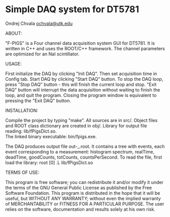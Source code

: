 Simple DAQ system for DT5781
============================
Ondrej Chvala <ochvala@utk.edu>


ABOUT:

"F-PIGS" is a Four channel data acquisition system GUI for DT5781.
It is written in C++ and uses the ROOT/C++ framework. 
The channel parameters are optimized for an NaI scintillator. 


USAGE:

First initialize the DAQ by clicking "Init DAQ".
Then set acquisition time in Config tab.
Start DAQ by clicking "Start DAQ" button.
To stop the DAQ loop, press "Stop DAQ" button - this will finish 
the current loop and stop. 
"Exit DAQ" button will interrupt the data acquisition without 
waiting to finish the loop, and quit the program. Closing the program
window is equivalent to pressing the "Exit DAQ" button.


INSTALLATION:

Compile the project by typing "make". 
All sources are in src/.
Object files and ROOT class dictionary are created in obj/.
Library for output file reading: lib/fPigsDict.so.  
The linked binary executable: bin/fpigs.exe.

The DAQ produces output file out-<date>_<time>.root.
It contains a tree with events, each event corresponding to 
a measurement: histogram spectrum, realTime, deadTime,
goodCounts, totCounts, countsPerSecond. 
To read the file, first load the library:
    root [0] .L lib/fPigsDict.so   

    
TERMS OF USE:

This program is free software; you can redistribute it and/or modify it under
the terms of the GNU General Public License as published by the Free Software
Foundation. This program is distributed in the hope that it will be useful,
but WITHOUT ANY WARRANTY; without even the implied warranty of
MERCHANTABILITY or FITNESS FOR A PARTICULAR PURPOSE. The user relies on the
software, documentation and results solely at his own risk.

